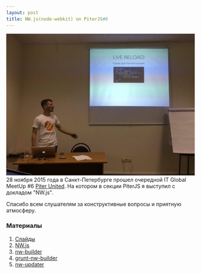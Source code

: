 ```yaml
---
layout: post
title: NW.js(node-webkit) on PiterJS#6
---
```

<img src="/images/fulls/02-nwjs.jpg" class="fit image"> 28 ноября 2015 года в Санкт-Петербурге прошел очередной IT Global MeetUp #6 [Piter United](http://piter-united.ru). На котором в секции PiterJS я выступил с докладом "NW.js".

Спасибо всем слушателям за конструктивные вопросы и приятную атмосферу.

### Материалы
1. [Слайды](http://mike1pol.github.io/nwjs-piterjs6)
1. [NW.js](http://nwjs.io)
1. [nw-builder](https://github.com/nwjs/nw-builder)
1. [grunt-nw-builder](https://github.com/nwjs/grunt-nw-builder)
1. [nw-updater](https://github.com/guerrerocarlos/nw-updater)


